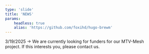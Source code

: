 ```yaml
---
type: 'slide'
title: 'NEWS'
params:
    headless: true
    alias: 'https://github.com/foxihd/hugo-brewm'
---
```


3/19/2025
-> We are currently looking for funders for our MTV-Mesh project. If this interests you, please contact us. 
